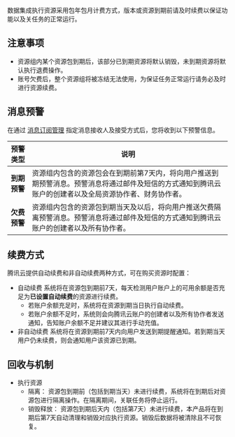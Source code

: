 数据集成执行资源采用包年包月计费方式，版本或资源到期前请及时续费以保证功能以及关任务的正常运行。

## 注意事项
- 资源组内某个资源包到期后，该部分已到期资源将默认销毁，未到期资源将默认执行退费操作。
- 账号欠费后，整个资源组将被冻结无法使用，为保证任务正常运行请务必及时进行资源续费。

## 消息预警
在通过 [消息订阅管理](https://cloud.tencent.com/document/product/1263/46205) 指定消息接收人及接受方式后，您将收到以下预警信息。

| 预警类型 | 说明 | 
|---------|---------|	
| **到期预警**	| 资源组内包含的资源包会在到期前第7天内，将向用户推送到期预警消息。预警消息将通过邮件及短信的方式通知到腾讯云账户的创建者以及全局资源协作者、财务协作者。| 
| **欠费预警**	| 资源组内包含的资源包到期当天及以后，将向用户推送欠费隔离预警消息。预警消息将通过邮件及短信的方式通知到腾讯云账户的创建者以及所有协作者。| 


## 续费方式
腾讯云提供自动续费和非自动续费两种方式，可在购买资源时配置：
- 自动续费
系统将在资源包到期前7天，每天检测用户账户上的可用余额是否充足为**已设置自动续费**的资源进行续费。
	- 若账户余额充足时，系统将在资源到期当日执行自动续费。
	- 若账户余额不足时，系统则会向腾讯云账户的创建者以及所有协作者发送通知，告知账户余额不足并建议其进行手动充值。
- 非自动续费
系统将在资源到期前7天内向用户发送到期提醒通知。若到期当天用户仍未续费，则会通知用户该资源已到期。

## 回收与机制
- 执行资源
	- 隔离：
资源包到期前（包括到期当天）未进行续费，系统将在到期后对资源包进行隔离操作。在隔离期间，关联任务将停止运行。
	- 销毁释放：
资源包到期后天内（包括第7天）未进行续费，本产品将在到期后第7天自动清理和销毁对应执行资源。销毁后数据将被清除且不可恢复。


